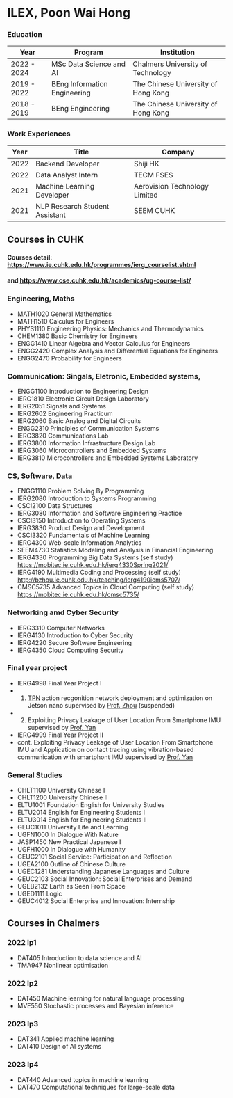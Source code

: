 # ILEX, Poon Wai Hong

### Education
|Year|Program|Institution|
|---|---|---|
|2022 - 2024|MSc Data Science and AI|Chalmers University of Technology|
|2019 - 2022|BEng Information Engineering|The Chinese University of Hong Kong|
|2018 - 2019|BEng Engineering|The Chinese University of Hong Kong|

### Work Experiences
|Year|Title|Company|
|---|---|---|
|2022|Backend Developer|Shiji HK|
|2022|Data Analyst Intern|TECM FSES|
|2021|Machine Learning Developer|Aerovision Technology Limited|
|2021|NLP Research Student Assistant|SEEM CUHK|

## Courses in CUHK
#### Courses detail: https://www.ie.cuhk.edu.hk/programmes/ierg_courselist.shtml 
#### and https://www.cse.cuhk.edu.hk/academics/ug-course-list/
### Engineering, Maths
- MATH1020 General Mathematics
- MATH1510 Calculus for Engineers
- PHYS1110 Engineering Physics: Mechanics and Thermodynamics
- CHEM1380 Basic Chemistry for Engineers
- ENGG1410 Linear Algebra and Vector Calculus for Engineers
- ENGG2420 Complex Analysis and Differential Equations for Engineers
- ENGG2470 Probability for Engineers

### Communication: Singals, Eletronic, Embedded systems, 
- ENGG1100 Introduction to Engineering Design
- IERG1810 Electronic Circuit Design Laboratory
- IERG2051 Signals and Systems
- IERG2602 Engineering Practicum
- IERG2060 Basic Analog and Digital Circuits
- ENGG2310 Principles of Communication Systems
- IERG3820 Communications Lab
- IERG3800 Information Infrastructure Design Lab
- IERG3060 Microcontrollers and Embedded Systems
- IERG3810 Microcontrollers and Embedded Systems Laboratory

### CS, Software, Data
- ENGG1110 Problem Solving By Programming
- IERG2080 Introduction to Systems Programming
- CSCI2100 Data Structures
- IERG3080 Information and Software Engineering Practice
- CSCI3150 Introduction to Operating Systems
- IERG3830 Product Design and Development
- CSCI3320 Fundamentals of Machine Learning
- IERG4300 Web-scale Information Analytics
- SEEM4730 Statistics Modeling and Analysis in Financial Engineering
- IERG4330 Programming Big Data Systems (self study) https://mobitec.ie.cuhk.edu.hk/ierg4330Spring2021/
- IERG4190 Multimedia Coding and Processing (self study) http://bzhou.ie.cuhk.edu.hk/teaching/ierg4190iems5707/
- CMSC5735 Advanced Topics in Cloud Computing (self study) https://mobitec.ie.cuhk.edu.hk/cmsc5735/

### Networking amd Cyber Security
- IERG3310 Computer Networks
- IERG4130 Introduction to Cyber Security
- IERG4220 Secure Software Engineering
- IERG4350 Cloud Computing Security

### Final year project
- IERG4998 Final Year Project I 
- 1. [TPN](https://arxiv.org/abs/2004.03548) action recgonition network deployment and optimization on Jetson nano supervised by [Prof. Zhou](https://boleizhou.github.io) (suspended)
- 2.  Exploiting Privacy Leakage of User Location From Smartphone IMU supervised by [Prof. Yan](https://yanzhenyu.com/)
- IERG4999 Final Year Project II
- cont. Exploiting Privacy Leakage of User Location From Smartphone IMU and Application on contact tracing using vibration-based communication with smartphont IMU supervised by [Prof. Yan](https://yanzhenyu.com/)

### General Studies
- CHLT1100 University Chinese I
- CHLT1200 University Chinese II
- ELTU1001 Foundation English for University Studies
- ELTU2014 English for Engineering Students I 
- ELTU3014 English for Engineering Students II
- GEUC1011 University Life and Learning
- UGFN1000 In Dialogue With Nature
- JASP1450 New Practical Japanese I
- UGFH1000 In Dialogue with Humanity
- GEUC2101 Social Service: Participation and Reflection
- UGEA2100 Outline of Chinese Culture
- UGEC1281 Understanding Japanese Languages and Culture
- GEUC2103 Social Innovation: Social Enterprises and Demand
- UGEB2132 Earth as Seen From Space
- UGED1111 Logic
- GEUC4012 Social Enterprise and Innovation: Internship

## Courses in Chalmers
### 2022 lp1
- DAT405 Introduction to data science and AI 
- TMA947 Nonlinear optimisation
### 2022 lp2
- DAT450 Machine learning for natural language processing
- MVE550 Stochastic processes and Bayesian inference
### 2023 lp3
- DAT341 Applied machine learning
- DAT410 Design of AI systems
### 2023 lp4
- DAT440 Advanced topics in machine learning
- DAT470 Computational techniques for large-scale data
